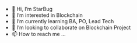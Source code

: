 - 👋 Hi, I’m StarBug
- 👀 I’m interested in Blockchain
- 🌱 I’m currently learning BA, PO, Lead Tech
- 💞️ I’m looking to collaborate on Blockchain Project
- 📫 How to reach me ...

<!---
minhtrih/minhtrih is a ✨ special ✨ repository because its `README.md` (this file) appears on your GitHub profile.
You can click the Preview link to take a look at your changes.
--->
